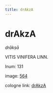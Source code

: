 ```yaml
---
title: drAkzA
---
```


# drAkzA

<i>drākṣā</i>  <div n="P" /><bot>VITIS VINIFERA LINN.</bot>

lnum: 131

image: [564](https://www.sanskrit-lexicon.uni-koeln.de/scans/csl-apidev/servepdf.php?dict=snp&page=564)

cologne link: [drAkzA](https://sanskrit-lexicon.uni-koeln.de/scans/csl-apidev/getword.php?dict=snp&key=drAkzA)

